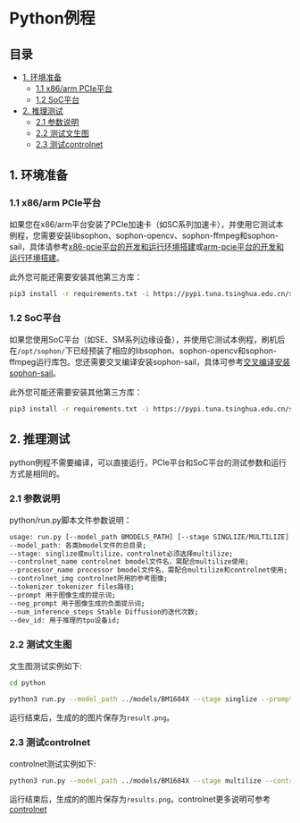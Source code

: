 # Python例程

## 目录

* [1. 环境准备](#1-环境准备)
    * [1.1 x86/arm PCIe平台](#11-x86arm-pcie平台)
    * [1.2 SoC平台](#12-soc平台)
* [2. 推理测试](#2-推理测试)
    * [2.1 参数说明](#21-参数说明)
    * [2.2 测试文生图](#22-测试文生图)
    * [2.3 测试controlnet](#23-测试controlnet)

## 1. 环境准备

### 1.1 x86/arm PCIe平台

如果您在x86/arm平台安装了PCIe加速卡（如SC系列加速卡），并使用它测试本例程，您需要安装libsophon、sophon-opencv、sophon-ffmpeg和sophon-sail，具体请参考[x86-pcie平台的开发和运行环境搭建](../../../docs/Environment_Install_Guide.md#3-x86-pcie平台的开发和运行环境搭建)或[arm-pcie平台的开发和运行环境搭建](../../../docs/Environment_Install_Guide.md#5-arm-pcie平台的开发和运行环境搭建)。

此外您可能还需要安装其他第三方库：

```bash
pip3 install -r requirements.txt -i https://pypi.tuna.tsinghua.edu.cn/simple
```

### 1.2 SoC平台

如果您使用SoC平台（如SE、SM系列边缘设备），并使用它测试本例程，刷机后在`/opt/sophon/`下已经预装了相应的libsophon、sophon-opencv和sophon-ffmpeg运行库包。您还需要交叉编译安装sophon-sail，具体可参考[交叉编译安装sophon-sail](../../../docs/Environment_Install_Guide.md#42-交叉编译安装sophon-sail)。

此外您可能还需要安装其他第三方库：

```bash
pip3 install -r requirements.txt -i https://pypi.tuna.tsinghua.edu.cn/simple
```

## 2. 推理测试

python例程不需要编译，可以直接运行，PCIe平台和SoC平台的测试参数和运行方式是相同的。

### 2.1 参数说明

python/run.py脚本文件参数说明：

```bash
usage: run.py [--model_path BMODELS_PATH] [--stage SINGLIZE/MULTILIZE] [--controlnet_name CONTROLNET_NAME] [--processor_name PROCESSOR_NAME] [--controlnet_img IMG_FOR_CONTROLNET] [--tokenizer TOKENIZER_FILE] [--prompt PROMPT] [--neg_prompt NEGATIVE_PROMPT] [--num_inference_steps ITERATION_NUMS] [--dev_id DEV_ID]
--model_path: 各类bmodel文件的总目录;
--stage: singlize或multilize，controlnet必须选择multilize;
--controlnet_name controlnet bmodel文件名，需配合multilize使用;
--processor_name processor bmodel文件名，需配合multilize和controlnet使用;
--controlnet_img controlnet所用的参考图像;
--tokenizer tokenizer files路径;
--prompt 用于图像生成的提示词;
--neg_prompt 用于图像生成的负面提示词;
--num_inference_steps Stable Diffusion的迭代次数;
--dev_id: 用于推理的tpu设备id;
```

### 2.2 测试文生图

文生图测试实例如下:

```bash
cd python

python3 run.py --model_path ../models/BM1684X --stage singlize --prompt "a rabbit driking at the bar" --neg_prompt "worst quality" --num_inference_steps 20 --dev_id 0
```

运行结束后，生成的的图片保存为`result.png`。

### 2.3 测试controlnet

controlnet测试实例如下:

```bash
python3 run.py --model_path ../models/BM1684X --stage multilize --controlnet_name scribble_controlnet_fp16.bmodel --processor_name scribble_processor_fp16.bmodel --controlnet_img ../pics/scribble.png --prompt "royal chamber with fancy bed" --neg_prompt "worst quality" --num_inference_steps 20 --dev_id 0
```

运行结束后，生成的的图片保存为`results.png`。controlnet更多说明可参考[controlnet](../docs/Export_Controlnet.md)